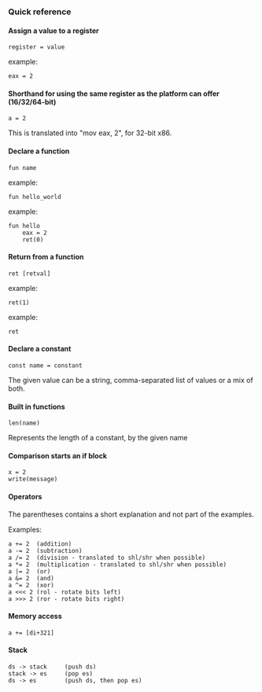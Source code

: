 ### Quick reference

#### Assign a value to a register

    register = value

example:

    eax = 2

#### Shorthand for using the same register as the platform can offer (16/32/64-bit)

    a = 2

This is translated into "mov eax, 2", for 32-bit x86.

#### Declare a function

    fun name

example:

    fun hello_world

example:

    fun hello
        eax = 2
        ret(0)

#### Return from a function

    ret [retval]

example:

    ret(1)

example:

    ret

#### Declare a constant

    const name = constant

The given value can be a string, comma-separated list of values or a mix of both.

#### Built in functions

    len(name)

Represents the length of a constant, by the given name

#### Comparison starts an if block

    x = 2
    write(message)

#### Operators

The parentheses contains a short explanation and not part of the examples.

Examples:

    a += 2  (addition)
    a -= 2  (subtraction)
    a /= 2  (division - translated to shl/shr when possible)
    a *= 2  (multiplication - translated to shl/shr when possible)
    a |= 2  (or)
    a &= 2  (and)
    a ^= 2  (xor)
    a <<< 2 (rol - rotate bits left)
    a >>> 2 (ror - rotate bits right)

#### Memory access

    a += [di+321]

#### Stack

    ds -> stack     (push ds)
    stack -> es     (pop es)
    ds -> es        (push ds, then pop es)
